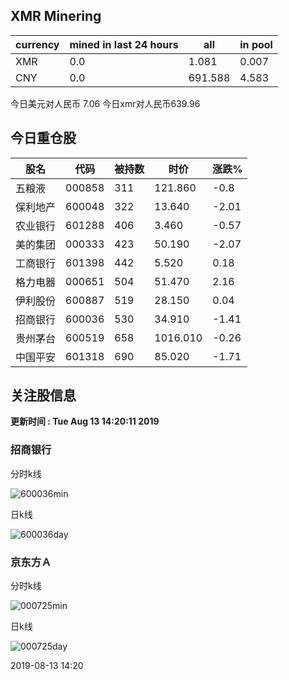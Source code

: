 ## XMR Minering

|currency|mined in last 24 hours|all|in pool|
|---|---|---|---|
|XMR|0.0|1.081|0.007|
|CNY|0.0|691.588|4.583|

今日美元对人民币 7.06	今日xmr对人民币639.96


## 今日重仓股 

|股名|代码|被持数|时价|涨跌%|
|---|---|---|---|---|
|五粮液|000858|311|121.860|-0.8|
|保利地产|600048|322|13.640|-2.01|
|农业银行|601288|406|3.460|-0.57|
|美的集团|000333|423|50.190|-2.07|
|工商银行|601398|442|5.520|0.18|
|格力电器|000651|504|51.470|2.16|
|伊利股份|600887|519|28.150|0.04|
|招商银行|600036|530|34.910|-1.41|
|贵州茅台|600519|658|1016.010|-0.26|
|中国平安|601318|690|85.020|-1.71|

## 关注股信息
**更新时间 : Tue Aug 13 14:20:11 2019**
### 招商银行 
分时k线

![600036min](http://image.sinajs.cn/newchart/min/n/sh600036.gif)

日k线

![600036day](http://image.sinajs.cn/newchart/daily/n/sh600036.gif)

### 京东方Ａ 
分时k线

![000725min](http://image.sinajs.cn/newchart/min/n/sz000725.gif)

日k线

![000725day](http://image.sinajs.cn/newchart/daily/n/sz000725.gif)

2019-08-13 14:20